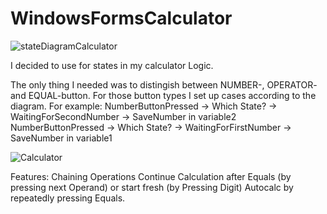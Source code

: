 # WindowsFormsCalculator


![stateDiagramCalculator](https://user-images.githubusercontent.com/29587190/141698753-8b694c20-c169-4da9-9de0-c58ac0a64e45.PNG)

I decided to use for states in my calculator Logic.



The only thing I needed was to distingish between NUMBER-, OPERATOR- and EQUAL-button. For those button types I set up cases according to the diagram.
For example:
NumberButtonPressed -> Which State? -> WaitingForSecondNumber -> SaveNumber in variable2
NumberButtonPressed -> Which State? ->  WaitingForFirstNumber -> SaveNumber in variable1



![Calculator](https://user-images.githubusercontent.com/29587190/141697909-0cb36415-3928-4f7b-b94c-1c9dd5196e79.PNG)



Features:
Chaining Operations
Continue Calculation after Equals (by pressing next Operand) or start fresh (by Pressing Digit)
Autocalc by repeatedly pressing Equals.
